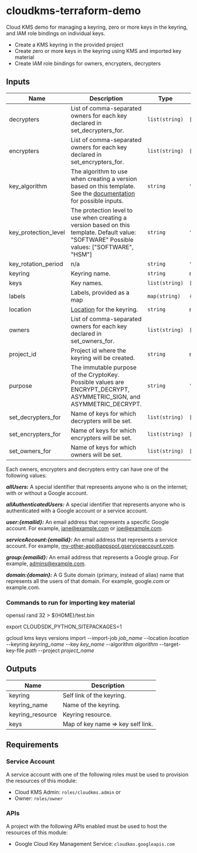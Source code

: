 # cloudkms-terraform-demo
Cloud KMS demo for managing a keyring, zero or more keys in the keyring, and IAM role bindings on individual keys.

- Create a KMS keyring in the provided project
- Create zero or more keys in the keyring using KMS and imported key material
- Create IAM role bindings for owners, encrypters, decrypters

<!-- BEGINNING OF PRE-COMMIT-TERRAFORM DOCS HOOK -->
## Inputs

| Name | Description | Type | Default | Required |
|------|-------------|------|---------|:--------:|
| decrypters | List of comma-separated owners for each key declared in set\_decrypters\_for. | `list(string)` | `[]` | no |
| encrypters | List of comma-separated owners for each key declared in set\_encrypters\_for. | `list(string)` | `[]` | no |
| key\_algorithm | The algorithm to use when creating a version based on this template. See the [documentation](https://cloud.google.com/kms/docs/reference/rest/v1/CryptoKeyVersionAlgorithm) for possible inputs. | `string` | `"GOOGLE_SYMMETRIC_ENCRYPTION"` | no |
| key\_protection\_level | The protection level to use when creating a version based on this template. Default value: "SOFTWARE" Possible values: ["SOFTWARE", "HSM"] | `string` | `"SOFTWARE"` | no |
| key\_rotation\_period | n/a | `string` | `"100000s"` | no |
| keyring | Keyring name. | `string` | n/a | yes |
| keys | Key names. | `list(string)` | `[]` | no |
| labels | Labels, provided as a map | `map(string)` | `{}` | no |
| location | [Location](https://cloud.google.com/kms/docs/locations) for the keyring. | `string` | n/a | yes |
| owners | List of comma-separated owners for each key declared in set\_owners\_for. | `list(string)` | `[]` | no |
| project\_id | Project id where the keyring will be created. | `string` | n/a | yes |
| purpose | The immutable purpose of the CryptoKey. Possible values are ENCRYPT\_DECRYPT, ASYMMETRIC\_SIGN, and ASYMMETRIC\_DECRYPT. | `string` | `"ENCRYPT_DECRYPT"` | no |
| set\_decrypters\_for | Name of keys for which decrypters will be set. | `list(string)` | `[]` | no |
| set\_encrypters\_for | Name of keys for which encrypters will be set. | `list(string)` | `[]` | no |
| set\_owners\_for | Name of keys for which owners will be set. | `list(string)` | `[]` | no |

Each owners, encrypters and decrypters entry can have one of the following values:

***allUsers:*** A special identifier that represents anyone who is on the internet; with or without a Google account.

***allAuthenticatedUsers:*** A special identifier that represents anyone who is authenticated with a Google account or a service account.

***user:{emailid}:*** An email address that represents a specific Google account. For example, jane@example.com or joe@example.com.

***serviceAccount:{emailid}:*** An email address that represents a service account. For example, my-other-app@appspot.gserviceaccount.com.

***group:{emailid}:*** An email address that represents a Google group. For example, admins@example.com.

***domain:{domain}:*** A G Suite domain (primary, instead of alias) name that represents all the users of that domain. For example, google.com or example.com.

### Commands to run for importing key material

openssl rand 32 > ${HOME}/test.bin 

export CLOUDSDK_PYTHON_SITEPACKAGES=1 

gcloud kms keys versions import   --import-job *job_name*   --location *location*   --keyring *keyring_name*   --key *key_name*   --algorithm *algorithm*   --target-key-file *path*   --project *project_name*

## Outputs

| Name | Description |
|------|-------------|
| keyring | Self link of the keyring. |
| keyring\_name | Name of the keyring. |
| keyring\_resource | Keyring resource. |
| keys | Map of key name => key self link. |

<!-- END OF PRE-COMMIT-TERRAFORM DOCS HOOK -->

## Requirements

### Service Account

A service account with one of the following roles must be used to provision
the resources of this module:

- Cloud KMS Admin: `roles/cloudkms.admin` or
- Owner: `roles/owner`

### APIs

A project with the following APIs enabled must be used to host the
resources of this module:

- Google Cloud Key Management Service: `cloudkms.googleapis.com`
